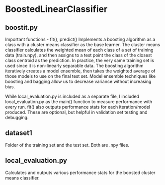 # BoostedLinearClassifier

## boostit.py
  Important functions - fit(), predict()
  Implements a boosting algorithm as a class with a cluster means classifier as the base learner. The cluster means classifier calculates the weighted mean of each class
  of a set of training data (train.npy), and then assigns to a test point the class of the closest class centroid as the prediction. In practice, the very same training 
  set is used since it is non-linearly separable data. The boosting algorithm iteratively creates a model ensemble, then takes the weighted average of those models to
  use on the final test set. Model ensemble techniques like boosting and bagging allow us to decrease variance without increasing bias.
  
  While local_evaluation.py is included as a separate file, I included local_evaluation.py as the main() function to measure performance with every run.
  fit() also outputs performance stats for each iteration/model produced. These are optional, but helpful in validation set testing and debugging.

## dataset1
  Folder of the training set and the test set. Both are .npy files.

## local_evaluation.py
  Calculates and outputs various performance stats for the boosted cluster means classifier. 
